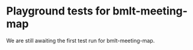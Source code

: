 # Playground tests for bmlt-meeting-map
We are still awaiting the first test run for bmlt-meeting-map.
